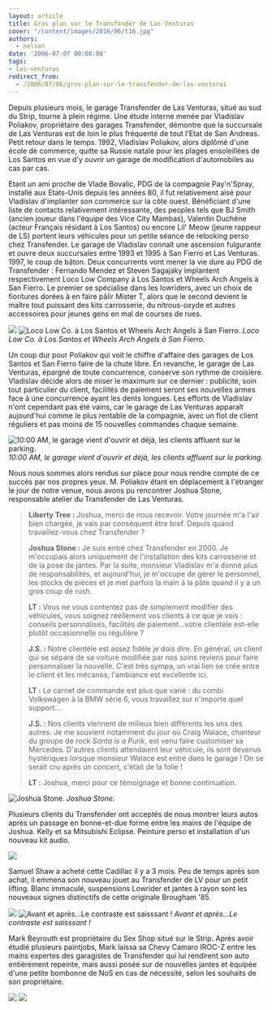 ```yaml
---
layout: article
title: Gros plan sur le Transfender de Las Venturas
cover: "/content/images/2016/06/t16.jpg"
authors:
  - nelson
date: '2006-07-07 00:00:00'
tags:
- las-venturas
redirect_from:
  - /2006/07/06/gros-plan-sur-le-transfender-de-las-venturas
---
```


Depuis plusieurs mois, le garage Transfender de Las Venturas, situé au sud du Strip, tourne à plein régime. Une étude interne menée par Vladislav Poliakov, propriétaire des garages Transfender, démontre que la succursale de Las Venturas est de loin le plus fréquenté de tout l'Etat de San Andreas. Petit retour dans le temps. 1992, Vladislav Poliakov, alors diplômé d'une école de commerce, quitte sa Russie natale pour les plages ensoleillées de Los Santos en vue d'y ouvrir un garage de modification d'automobiles au cas par cas.

Etant un ami proche de Vlade Bovalic, PDG de la compagnie Pay'n'Spray, installé aux Etats-Unis depuis les années 80, il fut relativement aisé pour Vladislav d'implanter son commerce sur la côte ouest. Bénéficiant d'une liste de contacts relativement intéressante, des peoples tels que BJ Smith (ancien joueur dans l'équipe des Vice City Mambas), Valentin Duchêne (acteur Français résidant à Los Santos) ou encore Lil' Meow (jeune rappeur de LS) portent leurs véhicules pour un petite séance de relooking perso chez Transfender. Le garage de Vladislav connaît une ascension fulgurante et ouvre deux succursales entre 1993 et 1995 à San Fierro et Las Venturas. 1997, le coup de bâton. Deux concurrents vont mener la vie dure au PDG de Transfender : Fernando Mendez et Steven Sagajaky implantent respectivement Loco Low Company à Los Santos et Wheels Arch Angels à San Fierro. Le premier se spécialise dans les lowriders, avec un choix de fioritures dorées à en faire pâlir Mister T, alors que le second devient le maître tout puissant des kits carrosserie, du nitrous-oxyde et autres accessoires pour jeunes gens en mal de courses de rues.

![](/content/images/2005/01/t5.jpg)
![Loco Low Co. à Los Santos et Wheels Arch Angels à San Fierro.](/content/images/2005/01/t2.jpg)
_Loco Low Co. à Los Santos et Wheels Arch Angels à San Fierro._

Un coup dur pour Poliakov qui voit le chiffre d'affaire des garages de Los Santos et San Fierro faire de la chute libre. En revanche, le garage de Las Venturas, épargné de toute concurrence, conserve son rythme de croisière. Vladislav décide alors de miser le maximum sur ce dernier : publicité, soin tout particulier du client, facilités de paiement seront ses nouvelles armes face à une concurrence ayant les dents longues. Les efforts de Vladislav n'ont cependant pas été vains, car le garage de Las Venturas apparaît aujourd'hui comme le plus rentable de la compagnie, avec un flot de client réguliers et pas moins de 15 nouvelles commandes chaque semaine.

![10:00 AM, le garage vient d'ouvrir et déjà, les clients affluent sur le parking.](/content/images/2005/01/t9.jpg)
_10:00 AM, le garage vient d'ouvrir et déjà, les clients affluent sur le parking._

Nous nous sommes alors rendus sur place pour nous rendre compte de ce succès par nos propres yeux. M. Poliakov étant en déplacement à l'étranger le jour de notre venue, nous avons pu rencontrer Joshua Stone, responsable atelier du Transfender de Las Venturas.

> **Liberty Tree :** Joshua, merci de nous recevoir. Votre journée m'a l'air bien chargée, je vais par conséquent être bref. Depuis quand travaillez-vous chez Transfender ?
> 
> **Joshua Stone :** Je suis entré chez Transfender en 2000. Je m'occupais alors uniquement de l'installation des kits carrosserie et de la pose de jantes. Par la suite, monsieur Vladislav m'a donné plus de responsabilités, et aujourd'hui, je m'occupe de gérer le personnel, les stocks de pièces et je met parfois la main à la pâte quand il y a un gros coup de rush.
> 
> **LT :** Vous ne vous contentez pas de simplement modifier des véhicules, vous soignez réellement vos clients à ce que je vois : conseils personnalisés, facilités de paiement...votre clientèle est-elle plutôt occasionnelle ou régulière ?
> 
> **J.S. :** Notre clientèle est assez fidèle je dois dire. En général, un client qui se sépare de sa voiture modifiée par nos soins reviens pour faire personnaliser la nouvelle. C'est très sympa, un vrai lien se crée entre le client et les mécanos, l'ambiance est excellente ici.
> 
> **LT :** Le carnet de commande est plus que varié : du combi Volkswagen à la BMW série 6, vous travaillez sur n'importe quel support...
> 
> **J.S. :** Nos clients viennent de milieux bien différents les uns des autres. Je me souvient notamment du jour où Craig Walace, chanteur du groupe de rock _Santa is a Punk_, est venu faire customiser sa Mercedes. D'autres clients attendaient leur véhicule, ils sont devenus hystériques lorsque monsieur Walace est entré dans le garage ! On se serait cru après un concert, c'était de la folie !
> 
> **LT :** Joshua, merci pour ce témoignage et bonne continuation.

![Joshua Stone.](/content/images/2005/01/t17.jpg)
_Joshua Stone._

Plusieurs clients du Transfender ont acceptés de nous montrer leurs autos après un passage en bonne-et-due forme entre les mains de l'équipe de Joshua. Kelly et sa Mitsubishi Eclipse. Peinture perso et installation d'un nouveau kit audio.

![](/content/images/2005/01/t3.jpg)

Samuel Shaw a acheté cette Cadillac il y a 3 mois. Peu de temps après son achat, il emmena son nouveau jouet au Transfender de LV pour un petit lifting. Blanc immaculé, suspensions Lowrider et jantes à rayon sont les nouveaux signes distinctifs de cette originale Brougham '85.

![](/content/images/2005/01/t6.jpg)
![Avant et après...Le contraste est saisssant !](/content/images/2005/01/t8.jpg)
_Avant et après...Le contraste est saisssant !_

Mark Beyrouth est propriétaire du Sex Shop situé sur le Strip. Après avoir étudié plusieurs paintjobs, Mark laissa sa Chevy Camaro IROC-Z entre les mains expertes des garagistes de Transfender qui lui rendirent son auto entièrement repeinte, mais aussi posée sur de nouvelles jantes et équipée d'une petite bombonne de NoS en cas de nécessité, selon les souhaits de son propriétaire.

![](/content/images/2005/01/t11.jpg)
![](/content/images/2005/01/t14.jpg)